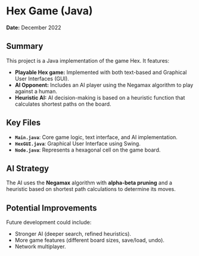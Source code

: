 # Hex Game (Java)

**Date:** December 2022

## Summary

This project is a Java implementation of the game Hex. It features:

*   **Playable Hex game:** Implemented with both text-based and Graphical User Interfaces (GUI).
*   **AI Opponent:**  Includes an AI player using the Negamax algorithm to play against a human.
*   **Heuristic AI:** AI decision-making is based on a heuristic function that calculates shortest paths on the board.

## Key Files

*   **`Main.java`**:  Core game logic, text interface, and AI implementation.
*   **`HexGUI.java`**:  Graphical User Interface using Swing.
*   **`Node.java`**:  Represents a hexagonal cell on the game board.

## AI Strategy

The AI uses the **Negamax** algorithm with **alpha-beta pruning** and a heuristic based on shortest path calculations to determine its moves.

## Potential Improvements

Future development could include:

*   Stronger AI (deeper search, refined heuristics).
*   More game features (different board sizes, save/load, undo).
*   Network multiplayer.